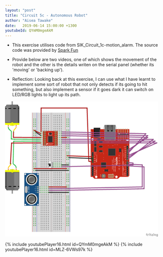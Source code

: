 ```yaml
---
layout: "post"
title: "Circuit 5c - Autonomous Robot"
author: "Aisea Tawake"
date:   2019-06-14 15:00:00 +1300
youtubeId: QYmM0mgeAkM
---
```


* This exercise utilises code from SIK_Circuit_1c-motion_alarm. The source code was provided by [Spark Fun](https://learn.sparkfun.com/tutorials/sparkfun-inventors-kit-experiment-guide---v40/circuit-5c-autonomous-robot)

* Provide below are two videos, one of which shows the movement of the robot and the other is the details writen on the serial panel (whether its 'moving' or 'backing up').

* Reflection: Looking back at this exercise, I can use what I have learnt to implement some sort of robot that not only detects if its going to hit something, but also implement a sensor if it goes dark it can switch on LED/RGB lights to light up its path.

![alt text](https://raw.githubusercontent.com/tawaab1/portfolio-images/master/Embedded%20Systems%20Portfolio/images/c16.png "image")

{% include youtubePlayer16.html id=QYmM0mgeAkM %}
{% include youtubePlayer16.html id=MLZ-6VWs97k %}
